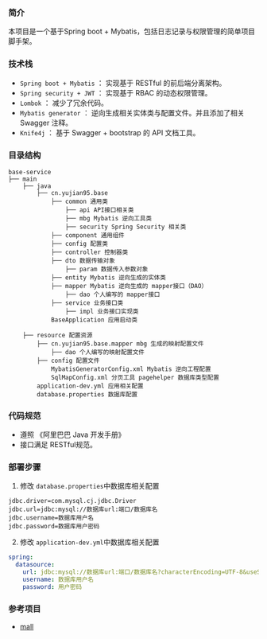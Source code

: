 ### 简介

本项目是一个基于Spring boot + Mybatis，包括日志记录与权限管理的简单项目脚手架。

### 技术栈

- `Spring boot + Mybatis` ： 实现基于 RESTful 的前后端分离架构。
- `Spring security + JWT` ： 实现基于 RBAC 的动态权限管理。
- `Lombok` ： 减少了冗余代码。
- `Mybatis generator` ： 逆向生成相关实体类与配置文件。并且添加了相关 Swagger 注释。
- `Knife4j` ： 基于 Swagger + bootstrap 的 API 文档工具。 

### 目录结构

```
base-service
├── main
    ├── java
        ├── cn.yujian95.base
            ├── common 通用类
                ├── api API接口相关类
                ├── mbg Mybatis 逆向工具类
                ├── security Spring Security 相关类
            ├── component 通用组件
            ├── config 配置类
            ├── controller 控制器类
            ├── dto 数据传输对象
                ├── param 数据传入参数对象
            ├── entity Mybatis 逆向生成的实体类
            ├── mapper Mybatis 逆向生成的 mapper接口（DAO）
                ├── dao 个人编写的 mapper接口
            ├── service 业务接口类
                ├── impl 业务接口实现类
            BaseApplication 应用启动类

    ├── resource 配置资源
        ├── cn.yujian95.base.mapper mbg 生成的映射配置文件
            ├── dao 个人编写的映射配置文件
        ├── config 配置文件
            MybatisGeneratorConfig.xml Mybatis 逆向工程配置
            SqlMapConfig.xml 分页工具 pagehelper 数据库类型配置
        application-dev.yml 应用相关配置
        database.properties 数据库配置

```

### 代码规范

- 遵照 《阿里巴巴 Java 开发手册》
- 接口满足 RESTful规范。

### 部署步骤

1. 修改 `database.properties`中数据库相关配置

```properties
jdbc.driver=com.mysql.cj.jdbc.Driver
jdbc.url=jdbc:mysql://数据库url:端口/数据库名
jdbc.username=数据库用户名
jdbc.password=数据库用户密码
```

2. 修改 `application-dev.yml`中数据库相关配置

```yml
spring:
  datasource:
    url: jdbc:mysql://数据库url:端口/数据库名?characterEncoding=UTF-8&useSSL=false&useUnicode=true&serverTimezone=UTC
    username: 数据库用户名
    password: 用户密码
```

### 参考项目

- [mall](https://github.com/macrozheng/mall)